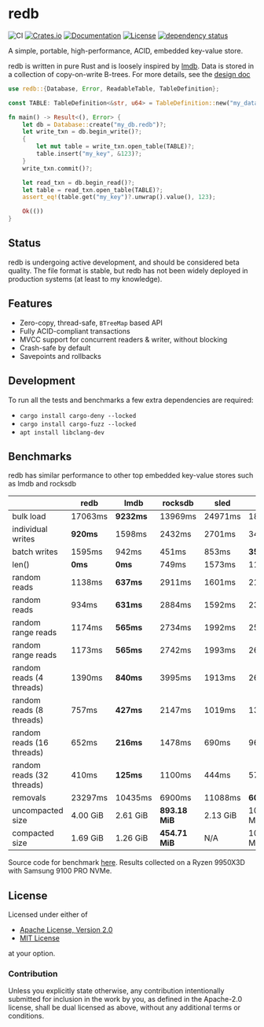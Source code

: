 # redb

![CI](https://github.com/cberner/redb/actions/workflows/ci.yml/badge.svg)
[![Crates.io](https://img.shields.io/crates/v/redb.svg)](https://crates.io/crates/redb)
[![Documentation](https://docs.rs/redb/badge.svg)](https://docs.rs/redb)
[![License](https://img.shields.io/crates/l/redb)](https://crates.io/crates/redb)
[![dependency status](https://deps.rs/repo/github/cberner/redb/status.svg)](https://deps.rs/repo/github/cberner/redb)

A simple, portable, high-performance, ACID, embedded key-value store.

redb is written in pure Rust and is loosely inspired by [lmdb](http://www.lmdb.tech/doc/). Data is stored in a collection
of copy-on-write B-trees. For more details, see the [design doc](docs/design.md)

```rust
use redb::{Database, Error, ReadableTable, TableDefinition};

const TABLE: TableDefinition<&str, u64> = TableDefinition::new("my_data");

fn main() -> Result<(), Error> {
    let db = Database::create("my_db.redb")?;
    let write_txn = db.begin_write()?;
    {
        let mut table = write_txn.open_table(TABLE)?;
        table.insert("my_key", &123)?;
    }
    write_txn.commit()?;

    let read_txn = db.begin_read()?;
    let table = read_txn.open_table(TABLE)?;
    assert_eq!(table.get("my_key")?.unwrap().value(), 123);

    Ok(())
}
```

## Status
redb is undergoing active development, and should be considered beta quality. The file format is stable,
but redb has not been widely deployed in production systems (at least to my knowledge).

## Features
* Zero-copy, thread-safe, `BTreeMap` based API
* Fully ACID-compliant transactions
* MVCC support for concurrent readers & writer, without blocking
* Crash-safe by default
* Savepoints and rollbacks

## Development
To run all the tests and benchmarks a few extra dependencies are required:
* `cargo install cargo-deny --locked`
* `cargo install cargo-fuzz --locked`
* `apt install libclang-dev`

## Benchmarks
redb has similar performance to other top embedded key-value stores such as lmdb and rocksdb

|                           | redb      | lmdb       | rocksdb        | sled     | fjall       | sqlite     |
|---------------------------|-----------|------------|----------------|----------|-------------|------------|
| bulk load                 | 17063ms   | **9232ms** | 13969ms        | 24971ms  | 18619ms     | 15341ms    |
| individual writes         | **920ms** | 1598ms     | 2432ms         | 2701ms   | 3488ms      | 7040ms     |
| batch writes              | 1595ms    | 942ms      | 451ms          | 853ms    | **353ms**   | 2625ms     |
| len()                     | **0ms**   | **0ms**    | 749ms          | 1573ms   | 1181ms      | 30ms       |
| random reads              | 1138ms    | **637ms**  | 2911ms         | 1601ms   | 2177ms      | 4283ms     |
| random reads              | 934ms     | **631ms**  | 2884ms         | 1592ms   | 2357ms      | 4281ms     |
| random range reads        | 1174ms    | **565ms**  | 2734ms         | 1992ms   | 2564ms      | 8431ms     |
| random range reads        | 1173ms    | **565ms**  | 2742ms         | 1993ms   | 2690ms      | 8449ms     |
| random reads (4 threads)  | 1390ms    | **840ms**  | 3995ms         | 1913ms   | 2606ms      | 7000ms     |
| random reads (8 threads)  | 757ms     | **427ms**  | 2147ms         | 1019ms   | 1352ms      | 8123ms     |
| random reads (16 threads) | 652ms     | **216ms**  | 1478ms         | 690ms    | 963ms       | 23022ms    |
| random reads (32 threads) | 410ms     | **125ms**  | 1100ms         | 444ms    | 576ms       | 26536ms    |
| removals                  | 23297ms   | 10435ms    | 6900ms         | 11088ms  | **6004ms**  | 10323ms    |
| uncompacted size          | 4.00 GiB  | 2.61 GiB   | **893.18 MiB** | 2.13 GiB | 1000.95 MiB | 1.09 GiB   |
| compacted size            | 1.69 GiB  | 1.26 GiB   | **454.71 MiB** | N/A      | 1000.95 MiB | 556.85 MiB |

Source code for benchmark [here](./crates/redb-bench/benches/lmdb_benchmark.rs). Results collected on a Ryzen 9950X3D with Samsung 9100 PRO NVMe.

## License

Licensed under either of

* [Apache License, Version 2.0](LICENSE-APACHE)
* [MIT License](LICENSE-MIT)

at your option.

### Contribution

Unless you explicitly state otherwise, any contribution intentionally
submitted for inclusion in the work by you, as defined in the Apache-2.0
license, shall be dual licensed as above, without any additional terms or
conditions.
